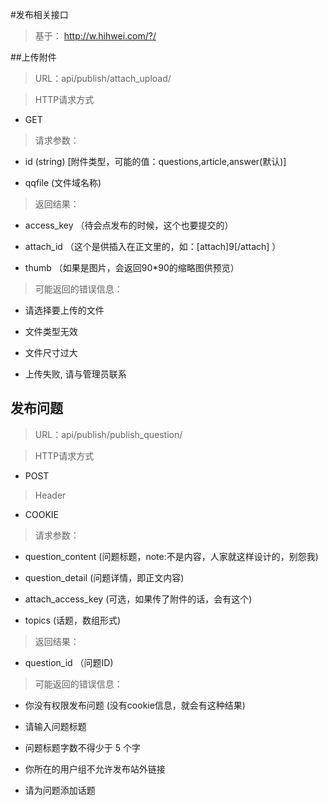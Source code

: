 #发布相关接口

> 基于： http://w.hihwei.com/?/

##上传附件

> URL：api/publish/attach_upload/

> HTTP请求方式

- GET

> 请求参数：

- id (string) [附件类型，可能的值：questions,article,answer(默认)]

- qqfile (文件域名称)

> 返回结果：

- access_key （待会点发布的时候，这个也要提交的）

- attach_id （这个是供插入在正文里的，如：[attach]9[/attach] ）

- thumb （如果是图片，会返回90*90的缩略图供预览）

> 可能返回的错误信息：

- 请选择要上传的文件

- 文件类型无效

- 文件尺寸过大

- 上传失败, 请与管理员联系

## 发布问题

> URL：api/publish/publish_question/

> HTTP请求方式

- POST

> Header

- COOKIE

> 请求参数：

- question_content (问题标题，note:不是内容，人家就这样设计的，别怨我)

- question_detail (问题详情，即正文内容)

- attach_access_key (可选，如果传了附件的话，会有这个)

- topics (话题，数组形式)

> 返回结果：

- question_id （问题ID)

> 可能返回的错误信息：

- 你没有权限发布问题 (没有cookie信息，就会有这种结果)

- 请输入问题标题

- 问题标题字数不得少于 5 个字

- 你所在的用户组不允许发布站外链接

- 请为问题添加话题
